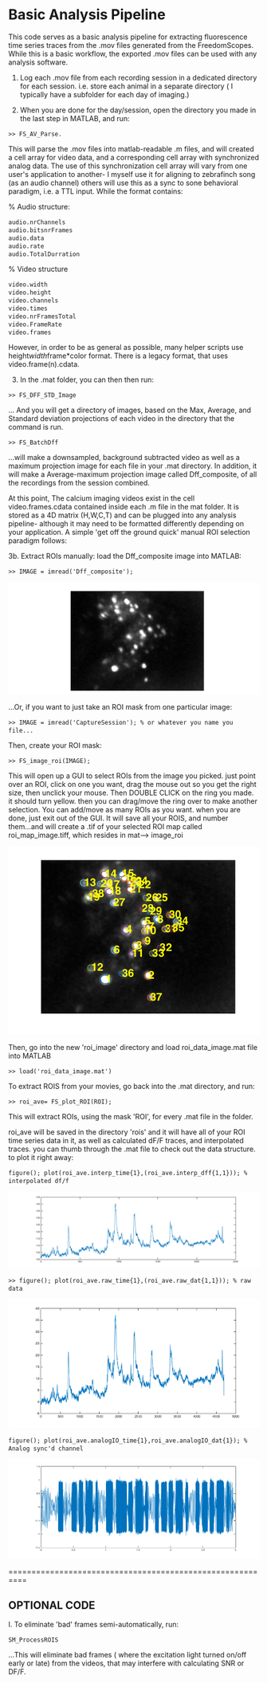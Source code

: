 # Basic Analysis Pipeline

This code serves as a basic analysis pipeline for extracting fluorescence time series traces from the .mov files generated from the FreedomScopes. While this is a basic workflow, the exported .mov files can be used with any analysis software.



1. Log each .mov file from each recording session in  a dedicated directory for each session. i.e. store each animal in a separate directory ( I typically have a subfolder for each day of imaging.)


2. When you are done for the day/session, open the directory you made in the last step in MATLAB, and run:

```
>> FS_AV_Parse.
```

This will parse the .mov files into matlab-readable .m files, and will created a cell array for video data, and a corresponding cell array with synchronized analog data. The use of this synchronization cell array will vary from one user's application to another- I myself use it for aligning to zebrafinch song (as an audio channel) others will use this as a sync to sone behavioral paradigm, i.e. a TTL input. While the format contains:

% Audio structure:
```
audio.nrChannels
audio.bitsnrFrames
audio.data
audio.rate
audio.TotalDurration
```

% Video structure
```
video.width
video.height
video.channels
video.times
video.nrFramesTotal
video.FrameRate
video.frames
```

However, in order to be as general as possible, many helper scripts use height*width*frame*color format. There is a legacy format, that uses  video.frame(n).cdata.


3. In the .mat folder, you can then then run:

```
>> FS_DFF_STD_Image
```

... And you will get a directory of images, based on the Max, Average, and Standard deviation projections of each video in the directory that the command is run. 

```
>> FS_BatchDff
```

...will make a downsampled, background subtracted video as well as a maximum projection image for each file in your .mat directory. In addition, it will make a Average-maximum projection image called Dff_composite, of all the recordings from the session combined.

At this point, The calcium imaging videos exist in the cell video.frames.cdata contained inside each .m file in the mat folder. It is stored as a 4D matrix (H,W,C,T) and can be plugged into any analysis pipeline- although it may need to be formatted differently depending on your application. A simple 'get off the ground quick' manual ROI selection paradigm follows:


3b. Extract ROIs manually:
load the Dff_composite image into MATLAB:

```
>> IMAGE = imread('Dff_composite');
```
![ScreenShot](EXAMPLE_DFF2.png)


...Or, if you want to just take an ROI mask from one particular image:


```
>> IMAGE = imread('CaptureSession'); % or whatever you name you file...
```



Then, create your ROI mask:
```
>> FS_image_roi(IMAGE);
```
This will open up a GUI to select ROIs from the image you picked. just point over an ROI, click on one you want, drag the mouse out so you get the right size, then unclick your mouse. Then DOUBLE CLICK on the ring you made. it should turn yellow. then you can drag/move the ring over to make another selection.  You can add/move as many ROIs as you want. when you are done, just exit out of the GUI. It will save all your ROIS, and number them...and will create a .tif of your selected ROI map called roi_map_image.tiff, which resides in mat--> image_roi


![ScreenShot](ROI_MAP.png)



Then, go into the new 'roi_image' directory and load roi_data_image.mat file into MATLAB

```
>> load('roi_data_image.mat')
```

To extract ROIS from your movies, go back into the .mat directory, and run:

```
>> roi_ave= FS_plot_ROI(ROI);
```
This will extract ROIs, using the mask 'ROI', for every .mat file in the folder.

roi_ave will be saved in the directory 'rois' and it will have all of your ROI time series data in it, as well as calculated dF/F traces, and interpolated traces. you can thumb through the .mat file to check out the data structure. to plot it right away:

```
figure(); plot(roi_ave.interp_time{1},(roi_ave.interp_dff{1,1})); % interpolated df/f
```

![ScreenShot](SW_im1.png)

```
>> figure(); plot(roi_ave.raw_time{1},(roi_ave.raw_dat{1,1})); % raw data
```

![ScreenShot](SW_im2.png)

```
figure(); plot(roi_ave.analogIO_time{1},roi_ave.analogIO_dat{1}); % Analog sync'd channel
```

![ScreenShot](SW_im3.png)

==========================================================

## OPTIONAL CODE

I. To eliminate 'bad' frames semi-automatically, run:

```
SM_ProcessROIS
```

...This will eliminate bad frames ( where the excitation light turned on/off early or late) from the videos, that may interfere with calculating SNR or DF/F.
